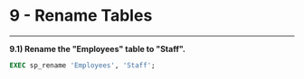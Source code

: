# 9 - Rename Tables
___

**9.1) Rename the "Employees" table to "Staff".**

```SQL
EXEC sp_rename 'Employees', 'Staff';
```
